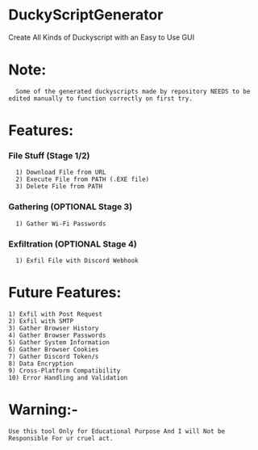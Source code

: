 # DuckyScriptGenerator
 Create All Kinds of Duckyscript with an Easy to Use GUI

# Note:
      Some of the generated duckyscripts made by repository NEEDS to be edited manually to function correctly on first try.


# Features:

### File Stuff (Stage 1/2)
      1) Download File from URL
      2) Execute File from PATH (.EXE file)
      3) Delete File from PATH

### Gathering (OPTIONAL Stage 3)
      1) Gather Wi-Fi Passwords

### Exfiltration (OPTIONAL Stage 4)
      1) Exfil File with Discord Webhook


# Future Features:
    1) Exfil with Post Request
    2) Exfil with SMTP
    3) Gather Browser History
    4) Gather Browser Passwords
    5) Gather System Information
    6) Gather Browser Cookies
    7) Gather Discord Token/s
    8) Data Encryption
    9) Cross-Platform Compatibility
    10) Error Handling and Validation
    

# Warning:-
    Use this tool Only for Educational Purpose And I will Not be Responsible For ur cruel act.
